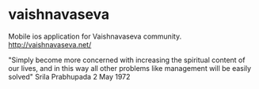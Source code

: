 # vaishnavaseva
Mobile ios application for Vaishnavaseva community.
http://vaishnavaseva.net/

"Simply become more concerned with increasing the spiritual content of our lives, and in this way all other problems like management will be easily solved"
Srila Prabhupada 2 May 1972
